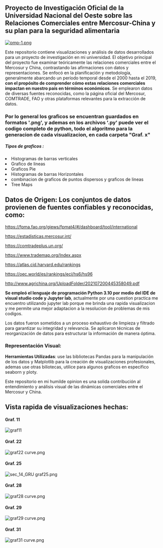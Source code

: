 <h2>Proyecto de Investigación Oficial de la Universidad Nacional del Oeste sobre las Relaciones Comerciales entre Mercosur-China y su plan para la seguridad alimentaria</h2>

[![omp-1.png](https://i.postimg.cc/wB0vhQkT/omp-1.png)](https://postimg.cc/Z9v4m3g1)


Este repositorio contiene visualizaciones y análisis de datos desarrollados para un proyecto de investigación en mi universidad. El objetivo principal del proyecto fue examinar teóricamente las relaciones comerciales entre el Mercosur y China, contrastando las afirmaciones con datos y representaciones. Se enfocó en la planificación y metodología, generalmente abarcando un período temporal desde el 2000 hasta el 2019, **con el propósito de comprender cómo estas relaciones comerciales impactan en nuestro país en términos económicos**. Se emplearon datos de diversas fuentes reconocidas, como la página oficial del Mercosur, COMTRADE, FAO y otras plataformas relevantes para la extracción de datos.

<h3>Por lo general los graficos se encuentran guardados en formatos '.png', y ademas en los archivos '.py' puede ver el codigo completo de python, todo el algoritmo para la generacion de cada visualizacion, en cada carpeta "Graf. x"</h3> 
<h5>Tipos de graficos :</h5>
<li>Histogramas de barras verticales</li>
<li>Grafico de lineas</li>
<li>Graficos Pie</li>
<li>Histogramas de barras Horizontales</li>
<li>combinacion de graficos de puntos dispersos y graficos de lineas</li>
<li>Tree Maps</li>

## Datos de Origen: Los conjuntos de datos provienen de fuentes confiables y reconocidas, como:

https://fpma.fao.org/giews/fpmat4/#/dashboard/tool/international 

https://estadisticas.mercosur.int/

https://comtradeplus.un.org/

https://www.trademap.org/Index.aspx

https://atlas.cid.harvard.edu/rankings

https://oec.world/es/rankings/eci/hs6/hs96

http://www.agrichina.org/UploadFolder/202107200445358049.pdf 


**Se empleó el lenguaje de programación Python 3.10 por medio del IDE de visual studio code y Jupyter lab**, actualmente por una cuestion practica me encuentro utilizando jupyter lab porque me brinda una rapida visualizacion y me permite una mejor adaptacion a la resolucion de problemas de mis codigos.

Los datos fueron sometidos a un proceso exhaustivo de limpieza y filtrado para garantizar su integridad y relevancia.
Se aplicaron técnicas de reorganización de datos para estructurar la información de manera óptima.

### Representación Visual:

**Herramientas Utilizadas**: use las bibliotecas Pandas para la manipulación de los datos y Matplotlib para la creación de visualizaciones profesionales, ademas use otras biliotecas, utilice para algunos graficos en especifico seaborn y ploty.


Este repositorio en mi humilde opinion es una solida contribución al entendimiento y análisis visual de las dinámicas comerciales entre el Mercosur y China.

## Vista rapida de visualizaciones hechas:

#### Graf. 11

![graf11](https://github.com/KnEl1a/Python-Data-Analytics-Proyecto-I.y-D.-U.N.O/blob/main/Graf.%2011/dona%20a%C3%B1o2019.png)


#### Graf. 22

![graf22 curve.png](https://github.com/KnEl1a/Python-Data-Analytics-Proyecto-I.y-D.-U.N.O/blob/main/Graf.%2022/Linea_todos_2019.png)

#### Graf. 25

![sec_14_GRU graf25.png](https://github.com/KnEl1a/Python-Data-Analytics-Proyecto-I.y-D.-U.N.O/blob/main/Graf.%2025/Graf.%20Barras%20H%20(2).png)

#### Graf. 28

![graf28 curve.png](https://github.com/KnEl1a/Python-Data-Analytics-Proyecto-I.y-D.-U.N.O/blob/main/Graf.%2028/DONA2%20textNegro.png)

#### Graf. 29

![graf29 curve.png](https://github.com/KnEl1a/Python-Data-Analytics-Proyecto-I.y-D.-U.N.O/blob/main/Graf.%2029/B_H_sin%20cuadricula.png)

#### Graf. 31

![graf31 curve.png](https://github.com/KnEl1a/Python-Data-Analytics-Proyecto-I.y-D.-U.N.O/blob/main/Graf.%2031/graf.%20lineas%20BS.AS%202Axis.png)
